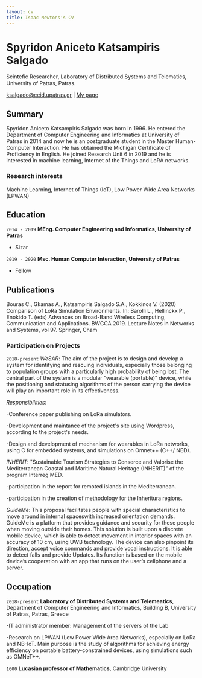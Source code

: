 ```yaml
---
layout: cv
title: Isaac Newtons's CV
---
```

# Spyridon Aniceto Katsampiris Salgado
Scintefic Researcher, Laboratory of Distributed Systems and Telematics, University of Patras, Patras.

<div id="webaddress">
<a href="ksalgado@ceid.upatras.gr">ksalgado@ceid.upatras.gr</a>
| <a href="http://ru6.cti.gr/ru6/users/spyridon-aniceto-katsampiris-salgado">My page</a>
</div>


## Summary

Spyridon Aniceto Katsampiris Salgado was born in 1996. He entered the Department of Computer Engineering and Informatics at University of Patras in 2014 and now he is an postgraduate student in the Master Human-Computer Interaction. He has obtained the Michigan Certificate of Proficiency in English. He joined Research Unit 6 in 2019 and he is interested in machine learning, Internet of the Things and LoRA networks.


### Research interests

Machine Learning, Internet of Things (IoT), Low Power Wide Area Networks (LPWAN)


## Education

`2014 - 2019`
__MEng. Computer Engineering and Informatics, University of Patras__

- Sizar

`2019 - 2020`
__Msc. Human Computer Interaction, University of Patras__

- Fellow


## Publications

<!-- A list is also available [online](http://scholar.google.co.uk/citations?user=LTOTl0YAAAAJ) -->
Bouras C., Gkamas A., Katsampiris Salgado S.A., Kokkinos V. (2020) Comparison of LoRa Simulation Environments. In: Barolli L., Hellinckx P., Enokido T. (eds) Advances on Broad-Band Wireless Computing, Communication and Applications. BWCCA 2019. Lecture Notes in Networks and Systems, vol 97. Springer, Cham


### Participation on Projects

`2018-present`
_WeSAR_: The aim of the project is to design and develop a system for identifying and rescuing individuals, especially those belonging to population groups with a particularly high probability of being lost. The central part of the system is a modular “wearable (portable)” device, while the positioning and statusing algorithms of the person carrying the device will play an important role in its effectiveness.

  _Responsibilities_:
  
  -Conference paper publishing on LoRa simulators.
  
  -Development and maintance of the project's site using Wordpress, according to the project's needs.
  
  -Design and development of mechanism for wearables in LoRa networks, using C for embedded systems, and simulations on Omnet++ (C++/      NED).

_INHERIT_:  "Sustainable Tourism Strategies to Conserce and Valorise the Mediterranean Coastal and Maritime Natural Heritage (INHERIT)" of the program Interreg MED.

  -participation in the report for remoted islands in the Mediterranean.
  
  -participation in the creation of methodology for the Inheritura regions.

_GuideMe_: This proposal facilitates people with special characteristics to  move around in internal spaceswith increased orientation demands. GuideMe is a platform that provides guidance and security for these people when moving outside their homes. This solution is built upon a discrete mobile device, which is able to detect movement in interior spaces with an accuracy of 10 cm, using UWB technology. The device can also pinpoint its direction, accept voice commands and provide vocal instructions. It is able to detect falls and provide Updates. Its function is based on the mobile device’s cooperation with an app that runs on the user’s cellphone and a server.

## Occupation

`2018-present`
__Laboratory of Distributed Systems and Telemeatics__, Department of Computer Engineering and Informatics, Building B, University of Patras, Patras, Greece

-IT administrator member: Management of the servers of the Lab

-Research on LPWAN (Low Power Wide Area Networks), especially on LoRa and NB-IoT. 
Main purpose is the study of algorithms for achieving energy efficiency on portable battery-constrained devices, using simulations such as OMNeT++.

`1600`
__Lucasian professor of Mathematics__, Cambridge University



<!-- ### Footer

Last updated: May 2013 -->


